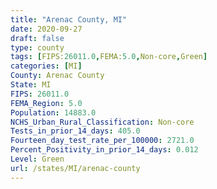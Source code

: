 ```yaml
---
title: "Arenac County, MI"
date: 2020-09-27
draft: false
type: county
tags: [FIPS:26011.0,FEMA:5.0,Non-core,Green]
categories: [MI]
County: Arenac County
State: MI
FIPS: 26011.0
FEMA_Region: 5.0
Population: 14883.0
NCHS_Urban_Rural_Classification: Non-core
Tests_in_prior_14_days: 405.0
Fourteen_day_test_rate_per_100000: 2721.0
Percent_Positivity_in_prior_14_days: 0.012
Level: Green
url: /states/MI/arenac-county
---
```




